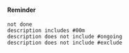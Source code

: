 #### Reminder
```tasks
not done
description includes #00m
description does not include #ongoing
description does not include #exclude 
```